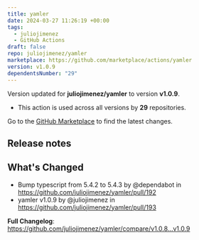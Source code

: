 ```yaml
---
title: yamler
date: 2024-03-27 11:26:19 +00:00
tags:
  - juliojimenez
  - GitHub Actions
draft: false
repo: juliojimenez/yamler
marketplace: https://github.com/marketplace/actions/yamler
version: v1.0.9
dependentsNumber: "29"
---
```



Version updated for **juliojimenez/yamler** to version **v1.0.9**.
- This action is used across all versions by **29** repositories.

Go to the [GitHub Marketplace](https://github.com/marketplace/actions/yamler) to find the latest changes.

## Release notes

## What's Changed
* Bump typescript from 5.4.2 to 5.4.3 by @dependabot in https://github.com/juliojimenez/yamler/pull/192
* yamler v1.0.9 by @juliojimenez in https://github.com/juliojimenez/yamler/pull/193

**Full Changelog**: https://github.com/juliojimenez/yamler/compare/v1.0.8...v1.0.9
